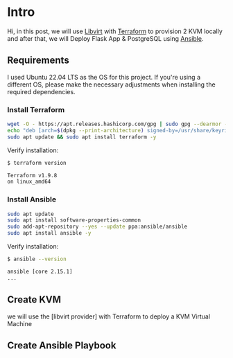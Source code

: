 # Intro

Hi, in this post, we will use [Libvirt](https://libvirt.org/) with [Terraform](https://developer.hashicorp.com/terraform?product_intent=terraform) to provision 2 KVM locally and after that, we will Deploy Flask App & PostgreSQL using [Ansible](https://www.ansible.com).

## Requirements

I used Ubuntu 22.04 LTS as the OS for this project. If you're using a different OS, please make the necessary adjustments when installing the required dependencies.

### Install Terraform

```bash
wget -O - https://apt.releases.hashicorp.com/gpg | sudo gpg --dearmor -o /usr/share/keyrings/hashicorp-archive-keyring.gpg
echo "deb [arch=$(dpkg --print-architecture) signed-by=/usr/share/keyrings/hashicorp-archive-keyring.gpg] https://apt.releases.hashicorp.com $(lsb_release -cs) main" | sudo tee /etc/apt/sources.list.d/hashicorp.list
sudo apt update && sudo apt install terraform -y
```

Verify installation:

```bash
$ terraform version

Terraform v1.9.8
on linux_amd64
```

### Install Ansible

```bash
sudo apt update
sudo apt install software-properties-common
sudo add-apt-repository --yes --update ppa:ansible/ansible
sudo apt install ansible -y
```

Verify installation:

```bash
$ ansible --version

ansible [core 2.15.1]
...
```

## Create KVM

we will use the [libvirt provider] with Terraform to deploy a KVM Virtual Machine

## Create Ansible Playbook
